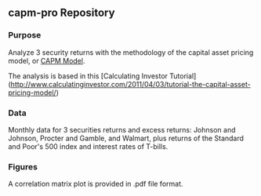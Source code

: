 ## capm-pro Repository

### Purpose

Analyze 3 security returns with the methodology of the capital asset pricing model, or [CAPM Model](http://en.wikipedia.org/wiki/Capital_asset_pricing_model). 

The analysis is based in this [Calculating Investor Tutorial] (http://www.calculatinginvestor.com/2011/04/03/tutorial-the-capital-asset-pricing-model/)

### Data
Monthly data for 3 securities returns and excess returns: Johnson and Johnson, Procter and Gamble, and Walmart, plus returns of the Standard and Poor's 500 index and interest rates of T-bills.

### Figures
A correlation matrix plot is provided in .pdf file format. 

